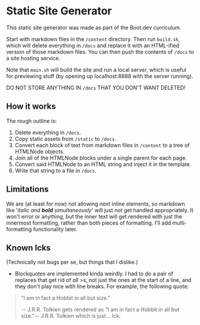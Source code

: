 # Static Site Generator
This static site generator was made as part of the Boot.dev curriculum.

Start with markdown files in the `/content` directory. Then run `build.sh`, which
will delete everything in `/docs` and replace it with an HTML-ified version
of those markdown files. You can then push the contents of `/docs` to a site
hosting service.

Note that `main.sh` will build the site and run a local server, which is useful
for previewing stuff (by opening up localhost:8888 with the server running).

DO NOT STORE ANYTHING IN `/docs` THAT YOU DON'T WANT DELETED!

## How it works
The rough outline is:
1. Delete everything in `/docs`.
2. Copy static assets from `/static` to `/docs`.
3. Convert each block of text from markdown files in `/content` to a tree of
   HTMLNode objects.
4. Join all of the HTMLNode blocks under a single parent for each page.
5. Convert said HTMLNode to an HTML string and inject it in the template.
6. Write that string to a file in `/docs`.

## Limitations
We are (at least for now) not allowing next inline elements, so markdown like
'_italic and **bold** simultaneously_' will just not get handled appropriately.
It won't error or anything, but the inner text will get rendered with just
the innermost formatting, rather than both pieces of formatting.
I'll add multi-formatting functionality later.

## Known Icks
(Technically not bugs per se, but things that I dislike.)
- Blockquotes are implemented kinda weirdly. I had to do a pair of replaces
  that get rid of *all* >s, not just the ones at the start of a line,
  and they don't play nice with line breaks. For example, the following quote:
> "I am in fact a Hobbit in all but size."
>
> -- J.R.R. Tolkien
gets rendered as
> "I am in fact a Hobbit in all but size."-- J.R.R. Tolkien
which is just... Ick.